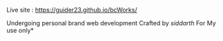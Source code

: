 Live site : https://guider23.github.io/bcWorks/


Undergoing personal brand web development
Crafted by *siddarth*
For My use only*
